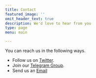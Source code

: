 ```yaml
---
title: Contact
featured_image: ''
omit_header_text: true
description: We'd love to hear from you
type: page
menu: main

---
```



You can reach us in the following ways.

- Follow us on [Twitter](https://twitter.com/MoshangUsa).
- Join our [Telegram Group](https://t.me/MoshangUS).
- Send us an [Email](mailto:moshangusa@gmx.us) 